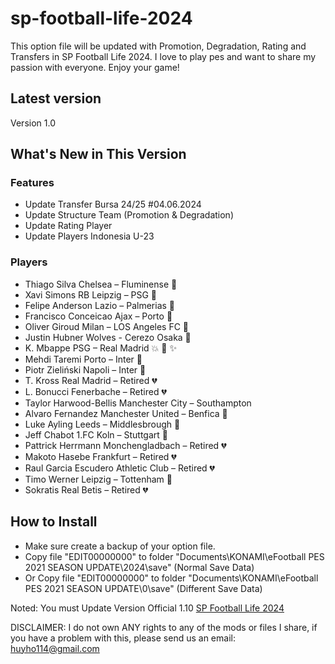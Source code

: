 # sp-football-life-2024

This option file will be updated with Promotion, Degradation, Rating and Transfers in SP Football Life 2024.
I love to play pes and want to share my passion with everyone. Enjoy your game!

## Latest version

Version 1.0

## What's New in This Version

### Features

- Update Transfer Bursa 24/25 #04.06.2024
- Update Structure Team (Promotion & Degradation)
- Update Rating Player
- Update Players Indonesia U-23

### Players

- Thiago Silva Chelsea – Fluminense 🤟
- Xavi Simons RB Leipzig – PSG 🤟
- Felipe Anderson Lazio – Palmerias 🤟
- Francisco Conceicao Ajax – Porto 🤟
- Oliver Giroud Milan – LOS Angeles FC 🤟
- Justin Hubner Wolves - Cerezo Osaka 🤟
- K. Mbappe PSG – Real Madrid 💥 🎉 ✨
- Mehdi Taremi Porto – Inter 🤟
- Piotr Zieliński Napoli – Inter 🤟
- T. Kross Real Madrid – Retired 💔
- L. Bonucci Fenerbache – Retired 💔
- Taylor Harwood-Bellis Manchester City – Southampton
- Alvaro Fernandez Manchester United – Benfica 🤟
- Luke Ayling Leeds – Middlesbrough 🤟
- Jeff Chabot 1.FC Koln – Stuttgart 🤟
- Pattrick Herrmann Monchengladbach – Retired 💔
- Makoto Hasebe Frankfurt – Retired 💔
- Raul Garcia Escudero Athletic Club – Retired 💔
- Timo Werner Leipzig – Tottenham 🤟
- Sokratis Real Betis – Retired 💔

## How to Install

- Make sure create a backup of your option file.
- Copy file "EDIT00000000" to folder "Documents\KONAMI\eFootball PES 2021 SEASON UPDATE\2024\save" (Normal Save Data)
- Or Copy file "EDIT00000000" to folder "Documents\KONAMI\eFootball PES 2021 SEASON UPDATE\0\save" (Different Save Data)

Noted: You must Update Version Official 1.10 [SP Football Life 2024](https://www.pessmokepatch.com/2023/09/spfl24.html)

DISCLAIMER: I do not own ANY rights to any of the mods or files I share, if you have a problem with this, please send us an email: [huyho114@gmail.com](huyho114@gmail.com)
